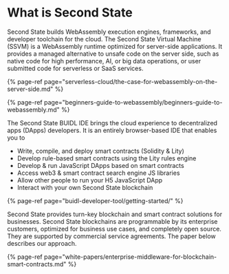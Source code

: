 # What is Second State

Second State  builds WebAssembly execution engines, frameworks, and developer toolchain for the cloud. The Second State Virtual Machine \(SSVM\) is a WebAssembly runtime optimized for server-side applications. It provides a managed alternative to unsafe code on the server side, such as native code for high performance, AI, or big data operations, or user submitted code for serverless or SaaS services.

{% page-ref page="serverless-cloud/the-case-for-webassembly-on-the-server-side.md" %}

{% page-ref page="beginners-guide-to-webassembly/beginners-guide-to-webassembly.md" %}

The Second State BUIDL IDE brings the cloud experience to decentralized apps \(DApps\) developers. It is an entirely browser-based IDE that enables you to

* Write, compile, and deploy smart contracts \(Solidity & Lity\)
* Develop rule-based smart contracts using the Lity rules engine
* Develop & run JavaScript DApps based on smart contracts
* Access web3 & smart contract search engine JS libraries
* Allow other people to run your H5 JavaScript DApp
* Interact with your own Second State blockchain

{% page-ref page="buidl-developer-tool/getting-started/" %}

Second State provides turn-key blockchain and smart contract solutions for businesses. Second State blockchains are programmable by its enterprise customers, optimized for business use cases, and completely open source. They are supported by commercial service agreements. The paper below describes our approach.

{% page-ref page="white-papers/enterprise-middleware-for-blockchain-smart-contracts.md" %}



